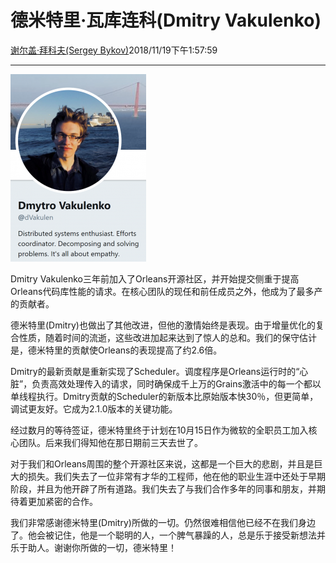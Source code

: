 # 德米特里·瓦库连科(Dmitry Vakulenko)

[谢尔盖·拜科夫(Sergey Bykov)](https://github.com/sergeybykov)2018/11/19下午1:57:59

* * *

![](media/2018/11/Dmitry-217x300.png)

Dmitry Vakulenko三年前加入了Orleans开源社区，并开始提交侧重于提高Orleans代码库性能的请求。在核心团队的现任和前任成员之外，他成为了最多产的贡献者。

德米特里(Dmitry)也做出了其他改进，但他的激情始终是表现。由于增量优化的复合性质，随着时间的流逝，这些改进加起来达到了惊人的总和。我们的保守估计是，德米特里的贡献使Orleans的表现提高了约2.6倍。

Dmitry的最新贡献是重新实现了Scheduler。调度程序是Orleans运行时的“心脏”，负责高效处理传入的请求，同时确保成千上万的Grains激活中的每一个都以单线程执行。Dmitry贡献的Scheduler的新版本比原始版本快30％，但更简单，调试更友好。它成为2.1.0版本的关键功能。

经过数月的等待签证，德米特里终于计划在10月15日作为微软的全职员工加入核心团队。后来我们得知他在那日期前三天去世了。

对于我们和Orleans周围的整个开源社区来说，这都是一个巨大的悲剧，并且是巨大的损失。我们失去了一位非常有才华的工程师，他在他的职业生涯中还处于早期阶段，并且为他开辟了所有道路。我们失去了与我们合作多年的同事和朋友，并期待着更加紧密的合作。

我们非常感谢德米特里(Dmitry)所做的一切。仍然很难相信他已经不在我们身边了。他会被记住，他是一个聪明的人，一个脾气暴躁的人，总是乐于接受新想法并乐于助人。谢谢你所做的一切，德米特里！
